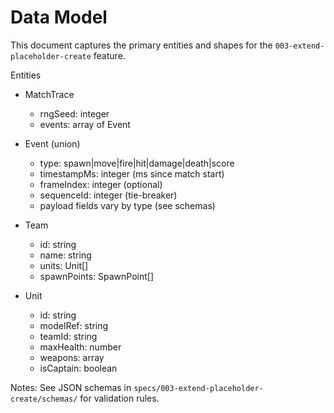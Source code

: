 # Data Model

This document captures the primary entities and shapes for the `003-extend-placeholder-create` feature.

Entities

- MatchTrace
  - rngSeed: integer
  - events: array of Event

- Event (union)
  - type: spawn|move|fire|hit|damage|death|score
  - timestampMs: integer (ms since match start)
  - frameIndex: integer (optional)
  - sequenceId: integer (tie-breaker)
  - payload fields vary by type (see schemas)

- Team
  - id: string
  - name: string
  - units: Unit[]
  - spawnPoints: SpawnPoint[]

- Unit
  - id: string
  - modelRef: string
  - teamId: string
  - maxHealth: number
  - weapons: array
  - isCaptain: boolean

Notes: See JSON schemas in `specs/003-extend-placeholder-create/schemas/` for validation rules.
